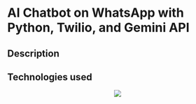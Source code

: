 # AI Chatbot on WhatsApp with Python, Twilio, and Gemini API


## Description

## Technologies used
<p align="center">
  <a href="https://skillicons.dev">
    <img src="https://skillicons.dev/icons?i=python,fastapi,postgresql,git" />
  </a>
</p>
